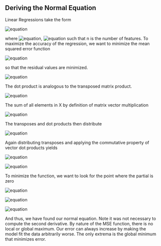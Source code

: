 ## Deriving the Normal Equation
Linear Regressions take the form 

![equation](https://latex.codecogs.com/svg.image?%5Cdpi%7B110%7D%5Cmathbf%7B%5Chat%7By_i%7D%7D%20=%20%5CTheta%20_0&plus;%5CTheta%20_1x_1&plus;...&plus;%5CTheta%20_nx_n) 

where ![equation](https://latex.codecogs.com/svg.image?%5Cdpi%7B110%7D%5CTheta%5Cepsilon%5Cmathbb%7BR%5E%7B%5Ctext%7Bn%7D%7D%7D),
![equation](https://latex.codecogs.com/svg.image?%5Cdpi%7B110%7D%5Cvec%7Bx%7D%5Cepsilon%5Cmathbb%7BR%5E%7B%5Ctext%7Bn%7D%7D%7D)
such that n is the number of features. To maximize the accuracy of the regression, we want to minimize the mean squared error function 

![equation](https://latex.codecogs.com/svg.image?%5Cdpi%7B110%7DMSE%20=%20%5Cfrac%7B1%7D%7Bm%7D%5Csum_%7Bi=1%7D%5E%7Bm%7D(%5Ctheta%20%5Ccdot%20x_i%20-%20\bold{y}_i)%5E2)

so that the residual values are minimized. 

![equation](https://latex.codecogs.com/svg.image?%5Cdpi%7B110%7DMSE%20=%20%5Cfrac%7B1%7D%7Bm%7D%5Csum_%7Bi=1%7D%5E%7Bm%7D(%5Ctheta%5E%5Ctop%20x_i%20-%20\bold{y}_i)%5E2)

The dot product is analogous to the transposed matrix product.

![equation](https://latex.codecogs.com/gif.image?%5Cdpi%7B110%7DMSE%20=%20%5Cfrac%7B1%7D%7Bm%7D%5Csum_%7Bi=1%7D%5E%7Bm%7D(%5Ctheta%5E%5Ctop%20x_i%20-%20\bold{y}_i)%5E2) 

The sum of all elements in X by definition of matrix vector multiplication

![equation](https://latex.codecogs.com/svg.image?%5Cdpi%7B110%7DMSE%20=%20%5Cfrac%7B1%7D%7Bm%7D(X%5Ctheta%20-%20\bold{y})%5E%5Ctop%20(X%5Ctheta%20-%20\bold{y}))

The transposes and dot products then distribute 

![equation](https://latex.codecogs.com/svg.image?MSE&space;=&space;\frac{1}{m}[(X\theta)^\top&space;X\theta&space;-&space;(X\theta)^\top&space;\bold{y}&space;-&space;\bold{y}^\top&space;X\theta&space;-&space;\bold{y}^\top&space;\bold{y}])

Again distributing transposes and applying the commutative property of vector dot products yields

![equation](https://latex.codecogs.com/svg.image?MSE&space;=&space;\frac{1}{m}[X^\top&space;\theta^\top&space;X\theta&space;-&space;2X^\top&space;\theta^\top&space;\bold{y}&space;&plus;&space;\bold{y}^\top&space;\bold{y}])

![equation](https://latex.codecogs.com/svg.image?\frac{\partial&space;MSE}{\partial&space;\theta}&space;=&space;\frac{1}{m}[2X^\top&space;X\theta&space;-&space;2X^\top&space;\bold{y}])

To minimize the function, we want to look for the point where the partial is zero

![equation](https://latex.codecogs.com/svg.image?0&space;=&space;\frac{1}{m}[2X^\top&space;X\theta&space;-&space;2X^\top&space;\bold{y}])

![equation](https://latex.codecogs.com/svg.image?X^\top&space;X\theta&space;=&space;X^\top&space;\bold{y})

![equation](https://latex.codecogs.com/svg.image?\theta&space;=&space;(X^\top&space;X)^{-1}X^\top&space;\bold{y})

And thus, we have found our normal equation. Note it was not necessary to compute the second derivative. By nature of 
the MSE function, there is no local or global maximum. Our error can always increase by making the model fit the data 
arbitrarily worse. The only extrema is the global minimum that minimizes error.